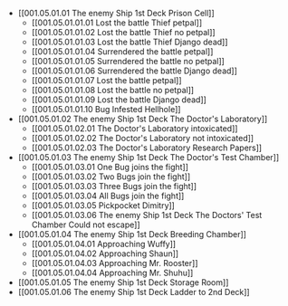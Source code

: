 - [[001.05.01.01 The enemy Ship 1st Deck Prison Cell]]
	- [[001.05.01.01.01 Lost the battle Thief petpal]]
	- [[001.05.01.01.02 Lost the battle Thief no petpal]]
	- [[001.05.01.01.03 Lost the battle Thief Django dead]]
	- [[001.05.01.01.04 Surrendered the battle petpal]]
	- [[001.05.01.01.05 Surrendered the battle no petpal]]
	- [[001.05.01.01.06 Surrendered the battle Django dead]]
	- [[001.05.01.01.07 Lost the battle petpal]]
	- [[001.05.01.01.08 Lost the battle no petpal]]
	- [[001.05.01.01.09 Lost the battle Django dead]]
	- [[001.05.01.01.10 Bug Infested Hellhole]]
- [[001.05.01.02 The enemy Ship 1st Deck The Doctor's Laboratory]]
	- [[001.05.01.02.01 The Doctor's Laboratory intoxicated]]
	- [[001.05.01.02.02 The Doctor's Laboratory not intoxicated]]
	- [[001.05.01.02.03 The Doctor's Laboratory Research Papers]]
- [[001.05.01.03 The enemy Ship 1st Deck The Doctor's Test Chamber]]
	- [[001.05.01.03.01 One Bug joins the fight]]
	- [[001.05.01.03.02 Two Bugs join the fight]]
	- [[001.05.01.03.03 Three Bugs join the fight]]
	- [[001.05.01.03.04 All Bugs join the fight]]
	- [[001.05.01.03.05 Pickpocket Dimitry]]
	- [[001.05.01.03.06 The enemy Ship 1st Deck The Doctors' Test Chamber Could not escape]]
- [[001.05.01.04 The enemy Ship 1st Deck Breeding Chamber]]
	- [[001.05.01.04.01 Approaching Wuffy]]
	- [[001.05.01.04.02 Approaching Shaun]]
	- [[001.05.01.04.03 Approaching Mr. Rooster]]
	- [[001.05.01.04.04 Approaching Mr. Shuhu]]
- [[001.05.01.05 The enemy Ship 1st Deck Storage Room]]
- [[001.05.01.06 The enemy Ship 1st Deck Ladder to 2nd Deck]]